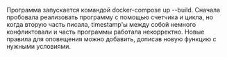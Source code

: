 Программа запускается командой docker-compose up --build.
Сначала пробовала реализовать программу с помощью счетчика и цикла, но когда вторую часть писала, timestamp'ы между собой немного конфликтовали и часть программы работала некорректно.
Новые правила для оповещения можно добавить, дописав новую функцию с нужными условиями.